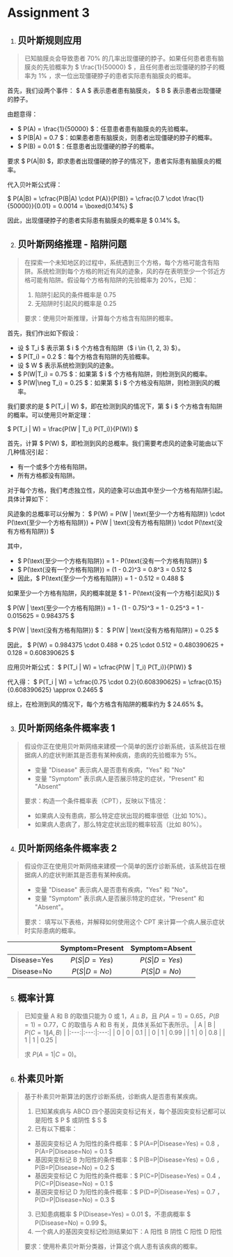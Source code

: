 # Assignment 3

1. ## 贝叶斯规则应用
>已知脑膜炎会导致患者 $70\%$ 的几率出现僵硬的脖子。如果任何患者患有脑膜炎的先验概率为 $ \frac{1}{50000} $ ，且任何患者出现僵硬的脖子的概率为 $1\%$ ，求一位出现僵硬脖子的患者实际患有脑膜炎的概率。

首先，我们设两个事件： $ A $ 表示患者患有脑膜炎， $ B $ 表示患者出现僵硬的脖子。

由题意得：
- $ P(A) = \frac{1}{50000} $：任意患者患有脑膜炎的先验概率。
- $ P(B|A) = 0.7 $：如果患者患有脑膜炎，则患者出现僵硬的脖子的概率。
- $ P(B) = 0.01 $：任意患者出现僵硬的脖子的概率。

要求 $ P(A|B) $，即求患者出现僵硬的脖子的情况下，患者实际患有脑膜炎的概率。

代入贝叶斯公式得：

$ P(A|B) = \cfrac{P(B|A) \cdot P(A)}{P(B)} = \cfrac{0.7 \cdot \frac{1}{50000}}{0.01} = 0.0014 = \boxed{0.14\%} $

因此，出现僵硬脖子的患者实际患有脑膜炎的概率是 $ 0.14\% $。

2. ## 贝叶斯网络推理 - 陷阱问题

>在探索一个未知地区的过程中，系统遇到三个方格，每个方格可能含有陷阱。系统检测到每个方格的附近有风的迹象，风的存在表明至少一个邻近方格可能有陷阱。假设每个方格有陷阱的先验概率为 $20\%$，已知：
>1. 陷阱引起风的条件概率是 $0.75$
>2. 无陷阱时引起风的概率是 $0.25$
>
>要求：使用贝叶斯推理，计算每个方格含有陷阱的概率。

首先，我们作出如下假设：

- 设 $ T_i $ 表示第 $ i $ 个方格含有陷阱（$ i \in \{1, 2, 3\} $）。
- $ P(T_i) = 0.2 $：每个方格含有陷阱的先验概率。
- 设 $ W $ 表示系统检测到风的迹象。
- $ P(W|T_i) = 0.75 $：如果第 $ i $ 个方格有陷阱，则检测到风的概率。
- $ P(W|\neg T_i) = 0.25 $：如果第 $ i $ 个方格没有陷阱，则检测到风的概率。

我们要求的是 $ P(T_i | W) $，即在检测到风的情况下，第 $ i $ 个方格含有陷阱的概率。可以使用贝叶斯定理：

$ P(T_i | W) = \frac{P(W | T_i) P(T_i)}{P(W)} $

首先，计算 $ P(W) $，即检测到风的总概率。我们需要考虑风的迹象可能由以下几种情况引起：
- 有一个或多个方格有陷阱。
- 所有方格都没有陷阱。

对于每个方格，我们考虑独立性，风的迹象可以由其中至少一个方格有陷阱引起。具体计算如下：

风迹象的总概率可以分解为：
$ P(W) = P(W | \text{至少一个方格有陷阱}) \cdot P(\text{至少一个方格有陷阱}) + P(W | \text{没有方格有陷阱}) \cdot P(\text{没有方格有陷阱}) $

其中，
- $ P(\text{至少一个方格有陷阱}) = 1 - P(\text{没有一个方格有陷阱}) $
- $ P(\text{没有一个方格有陷阱}) = (1 - 0.2)^3 = 0.8^3 = 0.512 $
- 因此，$ P(\text{至少一个方格有陷阱}) = 1 - 0.512 = 0.488 $

如果至少一个方格有陷阱，风的概率就是 $ 1 - P(\text{没有一个方格引起风}) $

$ P(W | \text{至少一个方格有陷阱}) = 1 - (1 - 0.75)^3 = 1 - 0.25^3 = 1 - 0.015625 = 0.984375 $

$ P(W | \text{没有方格有陷阱}) $：
$ P(W | \text{没有方格有陷阱}) = 0.25 $

因此，
$ P(W) = 0.984375 \cdot 0.488 + 0.25 \cdot 0.512 = 0.480390625 + 0.128 = 0.608390625 $

应用贝叶斯公式：
$ P(T_i | W) = \cfrac{P(W | T_i) P(T_i)}{P(W)} $

代入得：
$ P(T_i | W) = \cfrac{0.75 \cdot 0.2}{0.608390625} = \cfrac{0.15}{0.608390625} \approx 0.2465 $

综上，在检测到风的情况下，每个方格含有陷阱的概率约为 $ 24.65\% $。

3. ## 贝叶斯网络条件概率表 1

>假设你正在使用贝叶斯网络来建模一个简单的医疗诊断系统，该系统旨在根据病人的症状判断其是否患有某种疾病，患病的先验概率为 $5\%$。
>- 变量 "Disease" 表示病人是否患有疾病，"Yes" 和 "No"
>- 变量 "Symptom" 表示病人是否展示特定的症状，"Present" 和 "Absent"
>
>要求：构造一个条件概率表（CPT），反映以下情况：
>+ 如果病人没有患病，那么特定症状出现的概率很低（比如 $10\%$）。
>+ 如果病人患病了，那么特定症状出现的概率较高（比如 $80\%$）。

4. ## 贝叶斯网络条件概率表 2

>假设你正在使用贝叶斯网络来建模一个简单的医疗诊断系统，该系统旨在根据病人的症状判断其是否患有某种疾病。
>- 变量 "Disease" 表示病人是否患有疾病，"Yes" 和 "No"。
>- 变量 "Symptom" 表示病人是否展示特定的症状，"Present" 和 "Absent"。
>
>要求：
>填写以下表格，并解释如何使用这个 CPT 来计算一个病人展示症状时实际患病的概率。

||$\text{Symptom=Present}$|$\text{Symptom=Absent}$|
|:---:|:----:|:----:|
|$\text{Disease=Yes}$|$P(S\|D=Yes)$|$P(S\|D=Yes)$ |
|$\text{Disease=No}$|$P(S\|D=No)$|$P(S\|D=No)$ |

5. ## 概率计算

>已知变量 A 和 B 的取值只能为 $0$ 或 $1$，$A \ ⫫ \ B$，且 $P(A=1) = 0.65$，$P(B=1) = 0.77$，C 的取值与 A 和 B 有关，具体关系如下表所示。
>| $\text{A}$ | $\text{B}$ | $P(C=1\|A, B)$ |
>|:---:|:---:|:---:|
>| $0$ | $0$ | $0.1$ |
>| $0$ | $1$ | $0.99$ |
>| $1$ | $0$ | $0.8$ |
>| $1$ | $1$ | $0.25$ |
>
>求 $P(A=1|C=0)$。

6. ## 朴素贝叶斯

>基于朴素贝叶斯算法的医疗诊断系统，诊断病人是否患有某疾病。
>
>1. 已知某疾病与 ABCD 四个基因突变标记有关，每个基因突变标记都可以是阳性 $ P $ 或阴性 $ S $
>2. 已有以下概率：
>   - 基因突变标记 A 为阳性的条件概率：$ P(A=P|Disease=Yes) = 0.8 $，$ P(A=P|Disease=No) = 0.1 $
>   - 基因突变标记 B 为阳性的条件概率：$ P(B=P|Disease=Yes) = 0.6 $，$ P(B=P|Disease=No) = 0.2 $
>   - 基因突变标记 C 为阳性的条件概率：$ P(C=P|Disease=Yes) = 0.4 $，$ P(C=P|Disease=No) = 0.1 $
>   - 基因突变标记 D 为阳性的条件概率：$ P(D=P|Disease=Yes) = 0.7 $，$ P(D=P|Disease=No) = 0.3 $
>3. 已知患病概率 $ P(Disease=Yes) = 0.01 $，不患病概率 $ P(Disease=No) = 0.99 $。
>4. 一个病人的基因突变标记检测结果如下：A 阳性 B 阴性 C 阳性 D 阳性
>
>要求：使用朴素贝叶斯分类器，计算这个病人患有该疾病的概率。
